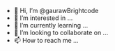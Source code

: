 - 👋 Hi, I’m @gaurawBrightcode
- 👀 I’m interested in ...
- 🌱 I’m currently learning ...
- 💞️ I’m looking to collaborate on ...
- 📫 How to reach me ...

<!---
gaurawBrightcode/gaurawBrightcode is a ✨ special ✨ repository because its `README.md` (this file) appears on your GitHub profile.
You can click the Preview link to take a look at your changes.
--->

